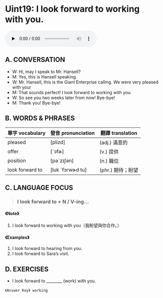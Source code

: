 # Uint19: I look forward to working with you.

<audio controls preload="none"><source src="https://channelplus.ner.gov.tw/api/audio/5ad2e65cf95e3500064f4396"></audio>

## A. CONVERSATION
* W: Hi, may I speak to Mr. Hansell?
* M: Yes, this is Hansell speaking.
* W: Mr. Hansell, this is the Giant Enterprise calling. We were very pleased with your
* M: That sounds perfect! I look forward to working with you.
* W: So see you two weeks later from now! Bye-bye!
* M: Thank you! Bye-bye!

## B. WORDS & PHRASES
單字 vocabulary|發音 pronunciation|翻譯 translation
---|---|---
pleased |[plizd]|(adj.) 滿意的
offer |[ˋɔfɚ]|(v.) 提供
position |[pәˋzɪʃәn]|(n.) 職位
look forward to |[luk ˋfɔrwɚd tu]|(phr.) 期待；盼望

## C. LANGUAGE FOCUS
> ### I look forward to + N / V-ing...

#### 《Note》
1. I look forward to working with you（我盼望與你合作。）

#### 《Examples》
1. I look forward to hearing from you.
1. I look forward to Sara’s visit.

## D. EXERCISES
* I look forward to ________ (work) with you.

`《Answer Key》 working`